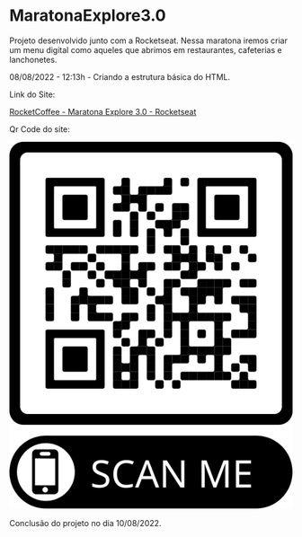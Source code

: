 # MaratonaExplore3.0

Projeto desenvolvido junto com a Rocketseat. Nessa maratona iremos criar um menu digital como aqueles que abrimos em restaurantes, cafeterias e lanchonetes.

08/08/2022 - 12:13h - Criando a estrutura básica do HTML.

Link do Site:

[RocketCoffee - Maratona Explore 3.0 - Rocketseat](https://fascinating-kelpie-72ee07.netlify.app/)

Qr Code do site:

![](frame.svg)

Conclusão do projeto no dia 10/08/2022.